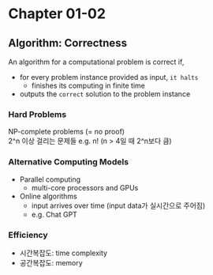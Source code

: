 # Chapter 01-02

## Algorithm: Correctness
An algorithm for a computational problem is correct if,
- for every problem instance provided as input, `it halts`
	- finishes its computing in finite time
- outputs the `correct` solution to the problem instance

### Hard Problems
NP-complete problems (= no proof)  
2^n 이상 걸리는 문제들 e.g. n! (n > 4일 때 2^n보다 큼)  

### Alternative Computing Models
- Parallel computing
	- multi-core processors and GPUs
- Online algorithms
	- input arrives over time (input data가 실시간으로 주어짐)
	- e.g. Chat GPT

### Efficiency
- 시간복잡도: time complexity
- 공간복잡도: memory
